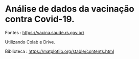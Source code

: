 # Análise de dados da vacinação contra Covid-19.

Fontes :
https://vacina.saude.rs.gov.br/

Utilizando Colab e Drive.

Biblioteca : https://matplotlib.org/stable/contents.html
